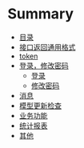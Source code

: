 # Summary

* [目录](README.md)
* [接口返回通用格式](api/接口返回通用格式.md)
* [token]()
* [登录，修改密码]()
    * [登录]()
    * [修改密码]()
* [消息]()
* [模型更新检查]()
* [业务功能]()
* [统计报表]()
* [其他]()